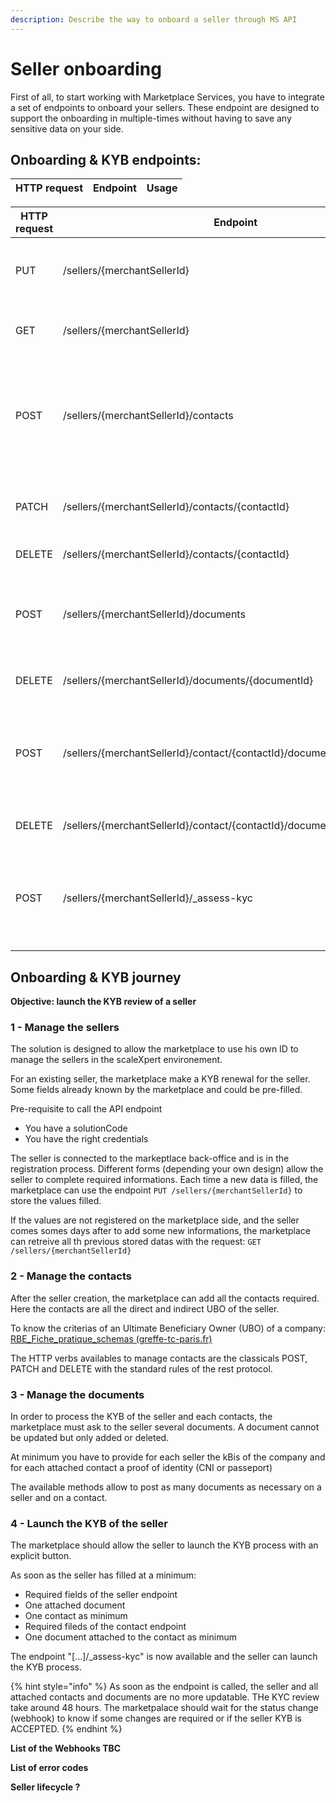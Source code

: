 ```yaml
---
description: Describe the way to onboard a seller through MS API
---
```


# Seller onboarding

First of all, to start working with Marketplace Services, you have to integrate a set of endpoints to onboard your sellers. These endpoint are designed to support the onboarding in multiple-times without having to save any sensitive data on your side.

## Onboarding & KYB endpoints: <a href="#onboarding-and-kyb-endpoints" id="onboarding-and-kyb-endpoints"></a>

| **HTTP request** | **Endpoint** | **Usage** |
| ---------------- | ------------ | --------- |

| **HTTP request** | **Endpoint**                                                           | **Usage**                                                                                   |
| ---------------- | ---------------------------------------------------------------------- | ------------------------------------------------------------------------------------------- |
| PUT              | /sellers/{merchantSellerId}                                            | Start the onboarding of a seller based on your own id.                                      |
| GET              | /sellers/{merchantSellerId}                                            | Get all values already filled of a seller                                                   |
| POST             | /sellers/{merchantSellerId}/contacts                                   | Add a physical person on a existing seller. All effective beneficiaries must be added.      |
| PATCH            | /sellers/{merchantSellerId}/contacts/{contactId}                       | Change some informations about a contact                                                    |
| DELETE           | /sellers/{merchantSellerId}/contacts/{contactId}                       | Delete a contact                                                                            |
| POST             | /sellers/{merchantSellerId}/documents                                  | Add a document attached to a seller (KBIS, fiscal statement, etc.)                          |
| DELETE           | /sellers/{merchantSellerId}/documents/{documentId}                     | Delete a seller document                                                                    |
| POST             | /sellers/{merchantSellerId}/contact/{contactId}/documents              | Add a document attached to an effective beneficiary (Id card, passport, etc.)               |
| DELETE           | /sellers/{merchantSellerId}/contact/{contactId}/documents/{documentId} | Delete a contact document                                                                   |
| POST             | /sellers/{merchantSellerId}/\_assess-kyc                               | Start the KYB of a specific seller and all the KYC of the contacts attached to this seller. |

## Onboarding & KYB journey <a href="#onboarding-and-kyb-journey" id="onboarding-and-kyb-journey"></a>

**Objective: launch the KYB review of a seller**

### 1 - Manage the sellers <a href="#id-1-manage-the-sellers" id="id-1-manage-the-sellers"></a>

The solution is designed to allow the marketplace to use his own ID to manage the sellers in the scaleXpert environement.

For an existing seller, the marketplace make a KYB renewal for the seller. Some fields already known by the marketplace and could be pre-filled.

Pre-requisite to call the API endpoint

* You have a solutionCode
* You have the right credentials

&#x20;

The seller is connected to the markeptlace back-office and is in the registration process. Different forms (depending your own design) allow the seller to complete required informations. Each time a new data is filled, the marketplace can use the endpoint `PUT /sellers/{merchantSellerId}` to store the values filled.

If the values are not registered on the marketplace side, and the seller comes somes days after to add some new informations, the marketplace can retreive all th previous stored datas with the request: `GET /sellers/{merchantSellerId}`

### 2 - Manage the contacts <a href="#id-2-manage-the-contacts" id="id-2-manage-the-contacts"></a>

After the seller creation, the marketplace can add all the contacts required. Here the contacts are all the direct and indirect UBO of the seller.

To know the criterias of an Ultimate Beneficiary Owner (UBO) of a company: [RBE\_Fiche\_pratique\_schemas (greffe-tc-paris.fr)](https://www.greffe-tc-paris.fr/uploads/paris/Fiches%20RCS/RBE_Fiche_pratique_schemas.pdf)&#x20;

The HTTP verbs availables to manage contacts are the classicals POST, PATCH and DELETE with the standard rules of the rest protocol.

### &#x20;3 - Manage the documents

In order to process the KYB of the seller and each contacts, the marketplace must ask to the seller several documents. A document cannot be updated but only added or deleted.

At minimum you have to provide for each seller the kBis of the company and for each attached contact a proof of identity (CNI or passeport)

The available methods allow to post as many documents as necessary on a seller and on a contact.

### 4 - Launch the KYB of the seller <a href="#id-4-launch-the-kyb-of-the-seller" id="id-4-launch-the-kyb-of-the-seller"></a>

The marketplace should allow the seller to launch the KYB process with an explicit button.

As soon as the seller has filled at a minimum:

* Required fields of the seller endpoint
* One attached document
* One contact as minimum
* Required fileds of the contact endpoint
* One document attached to the contact as minimum

The endpoint "\[...]/\_assess-kyc" is now available and the seller can launch the KYB process.

{% hint style="info" %}
As soon as the endpoint is called, the seller and all attached contacts and documents are no more updatable. THe KYC review take around 48 hours. The marketpalace should wait for the status change (webhook) to know if some changes are required or if the seller KYB is ACCEPTED.
{% endhint %}





**List of the Webhooks TBC**

**List of error codes**

**Seller lifecycle ?**

